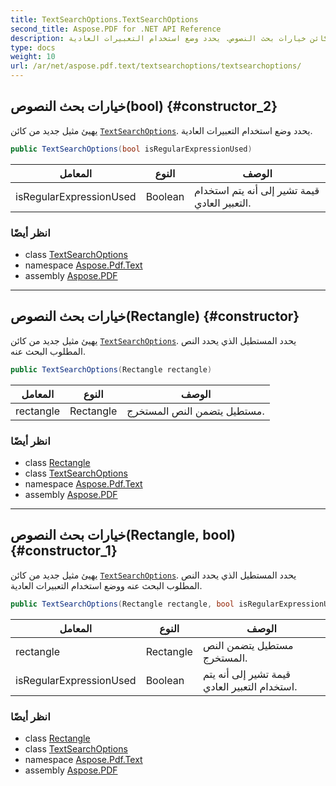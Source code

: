 ```yaml
---
title: TextSearchOptions.TextSearchOptions
second_title: Aspose.PDF for .NET API Reference
description: مُنشئ خيارات بحث النصوص. يقوم بتهيئة مثيل جديد من كائن خيارات بحث النصوص. يحدد وضع استخدام التعبيرات العادية
type: docs
weight: 10
url: /ar/net/aspose.pdf.text/textsearchoptions/textsearchoptions/
---
```

## خيارات بحث النصوص(bool) {#constructor_2}

يهيئ مثيل جديد من كائن [`TextSearchOptions`](../). يحدد وضع استخدام التعبيرات العادية.

```csharp
public TextSearchOptions(bool isRegularExpressionUsed)
```

| المعامل | النوع | الوصف |
| --- | --- | --- |
| isRegularExpressionUsed | Boolean | قيمة تشير إلى أنه يتم استخدام التعبير العادي. |

### انظر أيضًا

* class [TextSearchOptions](../)
* namespace [Aspose.Pdf.Text](../../../aspose.pdf.text/)
* assembly [Aspose.PDF](../../../)

---

## خيارات بحث النصوص(Rectangle) {#constructor}

يهيئ مثيل جديد من كائن [`TextSearchOptions`](../). يحدد المستطيل الذي يحدد النص المطلوب البحث عنه.

```csharp
public TextSearchOptions(Rectangle rectangle)
```

| المعامل | النوع | الوصف |
| --- | --- | --- |
| rectangle | Rectangle | مستطيل يتضمن النص المستخرج. |

### انظر أيضًا

* class [Rectangle](../../../aspose.pdf/rectangle/)
* class [TextSearchOptions](../)
* namespace [Aspose.Pdf.Text](../../../aspose.pdf.text/)
* assembly [Aspose.PDF](../../../)

---

## خيارات بحث النصوص(Rectangle, bool) {#constructor_1}

يهيئ مثيل جديد من كائن [`TextSearchOptions`](../). يحدد المستطيل الذي يحدد النص المطلوب البحث عنه ووضع استخدام التعبيرات العادية.

```csharp
public TextSearchOptions(Rectangle rectangle, bool isRegularExpressionUsed)
```

| المعامل | النوع | الوصف |
| --- | --- | --- |
| rectangle | Rectangle | مستطيل يتضمن النص المستخرج. |
| isRegularExpressionUsed | Boolean | قيمة تشير إلى أنه يتم استخدام التعبير العادي. |

### انظر أيضًا

* class [Rectangle](../../../aspose.pdf/rectangle/)
* class [TextSearchOptions](../)
* namespace [Aspose.Pdf.Text](../../../aspose.pdf.text/)
* assembly [Aspose.PDF](../../../)